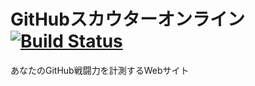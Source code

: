 GitHubスカウターオンライン [![Build Status](https://travis-ci.org/saturday06/github-scouter.net.png?branch=master)](https://travis-ci.org/saturday06/github-scouter.net)
==================

 あなたのGitHub戦闘力を計測するWebサイト
